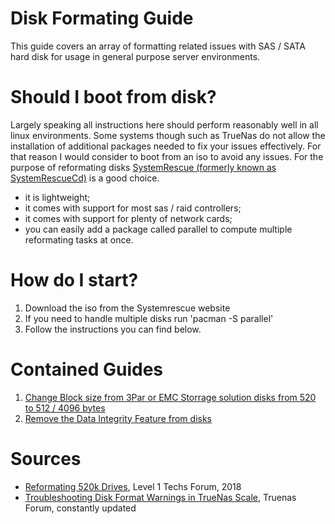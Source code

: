 # Disk Formating Guide
This guide covers an array of formatting related issues with SAS / SATA hard disk for usage in general purpose server environments. 

# Should I boot from disk?
Largely speaking all instructions here should perform reasonably well in all linux environments. Some systems though such as TrueNas do not allow the installation of additional packages needed to fix your issues effectively. For that reason I would consider to boot from an iso to avoid any issues. For the purpose of reformating disks  [SystemRescue (formerly known as SystemRescueCd)](https://www.system-rescue.org/) is a good choice.
* it is lightweight;
* it comes with support for most sas / raid controllers;
* it comes with support for plenty of network cards;
* you can easily add a package called parallel to compute multiple reformating tasks at once.

# How do I start?
1. Download the iso from the Systemrescue website
2. If you need to handle multiple disks run 'pacman -S parallel'
3. Follow the instructions you can find below.

# Contained Guides
1. [Change Block size from 3Par or EMC Storrage solution disks from 520 to 512 / 4096 bytes](https://github.com/gms-electronics/formatingguide/blob/main/blocksizechange.md)
2. [Remove the Data Integrity Feature from disks](https://github.com/gms-electronics/formatingguide/blob/main/removeintegrityprotection.md)
   
# Sources
* [Reformating 520k Drives](https://forum.level1techs.com/t/how-to-reformat-520-byte-drives-to-512-bytes-usually/133021), Level 1 Techs Forum, 2018
* [Troubleshooting Disk Format Warnings in TrueNas Scale](https://www.truenas.com/community/threads/troubleshooting-disk-format-warnings-in-truenas-scale.106051/), Truenas Forum, constantly updated
